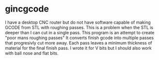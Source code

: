 # gincgcode
I have a desktop CNC router but do not have software capable of making GCODE from STL with roughing passes. This is a problem when the STL is deeper than I can cut in a single pass.
This program is an attempt to create "poor mans roughing passes" It converts finish gcode into multiple passes that progresivly cut more away.
Each pass leaves a minimum thickness of material for the final finish pass.
I wrote it for V bits but I should also work with ball nose and flat bits.
